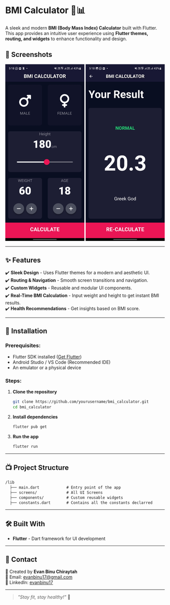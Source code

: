 # BMI Calculator 🏉️📊

A sleek and modern **BMI (Body Mass Index) Calculator** built with Flutter. This app provides an intuitive user experience using **Flutter themes, routing, and widgets** to enhance functionality and design.


## 📸 Screenshots

<img src="screenshots/image1.jpg" alt="image 1" width="250"> 
<img src="screenshots/image2.jpg" alt="image 2" width="250">



---

## ✨ Features
✔️ **Sleek Design** - Uses Flutter themes for a modern and aesthetic UI.  
✔️ **Routing & Navigation** - Smooth screen transitions and navigation.  
✔️ **Custom Widgets** - Reusable and modular UI components.  
✔️ **Real-Time BMI Calculation** - Input weight and height to get instant BMI results.  
✔️ **Health Recommendations** - Get insights based on BMI score.  

---

## 🚀 Installation
### Prerequisites:
- Flutter SDK installed ([Get Flutter](https://flutter.dev/docs/get-started/install))
- Android Studio / VS Code (Recommended IDE)
- An emulator or a physical device

### Steps:
1. **Clone the repository**
   ```sh
   git clone https://github.com/yourusername/bmi_calculator.git
   cd bmi_calculator
   ```
2. **Install dependencies**
   ```sh
   flutter pub get
   ```
3. **Run the app**
   ```sh
   flutter run
   ```

---

## 📺 Project Structure
```
/lib
  ├── main.dart            # Entry point of the app
  ├── screens/             # All UI Screens
  ├── components/          # Custom reusable widgets
  ├── constants.dart       # Contains all the constants declarred 
```

---

## 🛠 Built With
- **Flutter** - Dart framework for UI development
---



## 💎 Contact
📌 Created by **Evan Binu Chiraytah**  
📩 Email: evanbinu17@gmail.com  
🔗 LinkedIn: [evanbinu17](https://www.linkedin.com/in/evanbinu17/)

---

> _"Stay fit, stay healthy!"_ 💪  


